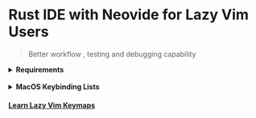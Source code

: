# Rust IDE with Neovide for Lazy Vim Users

> Better workflow , testing and debugging capability

<details>
<summary>
<strong> Requirements  <strong>
</summary>

Must Have Installed, check the link on how to install it

- [Rust](https://www.rust-lang.org/tools/install)

- [Neovide](https://neovide.dev)

- [Cargo Nexttest](https://nexte.st)


</details>

<br>

<details>
<summary>
 <strong>  MacOS Keybinding Lists </strong>
</summary>
<br>

## > Rust Specific Key Bindings
<strong>Testing:</strong>

<kbd>F1</kbd> === `RustRunnables`

<kbd>F3</kbd> === `RustDebuggables`

<kbd>F4</kbd> === `Run Ignored Tests`

<kbd>F5</kbd> === `Reload Workspace`

<kbd>CMD</kbd> + <kbd>r</kbd>  ===  `Run App`

<kbd>CMD</kbd> + <kbd>Shift</kbd> + <kbd>r</kbd>  ===  Run Test Under Cursor

<kbd>CMD</kbd> + <kbd>g</kbd>  ===  `Share to Rust Playground`


<strong>Debugging:</strong>

<kbd>CMD</kbd> +  <kbd>D</kbd>  ===  `Toggle Breakpoint``

<kbd>CMD</kbd> +  <kbd>F1</kbd>  ===  `Continue`

<kbd>CMD</kbd> +  <kbd>F2</kbd>  ===  `Step Over`

<kbd>CMD</kbd> +  <kbd>F3</kbd>  ===  `Step Into`

<kbd>CMD</kbd> +  <kbd>F4</kbd>  ===  `Step Out`


<strong>LSP</strong>


<kbd>F2</kbd> === `Rename`

<kbd>CMD</kbd> + <kbd>.</kbd>  ===  `Code Actions`

<kbd>CMD</kbd> + <kbd>P</kbd>  ===  `Search File`


<strong>File Editing</strong>

<kbd>CMD</kbd> + <kbd>S</kbd>  ===  `Save`

<kbd>CMD</kbd> + <kbd>V</kbd>  ===  `Paste`

<kbd>CMD</kbd> + <kbd>Y</kbd>  ===  `Redo`

<kbd>CMD</kbd> + <kbd>Z</kbd>  ===  `Undo`

<kbd>CMD</kbd> + <kbd>J,K</kbd> === `Move Line Up and Down`


<strong>Tabs Navigation</strong>


<kbd>CMD</kbd> + <kbd>Q</kbd>  ===  `Quit`

<kbd>CMD</kbd> + <kbd>T</kbd>  ===  `New Tab`

<kbd>CMD</kbd> + <kbd>W</kbd>  ===  `Close Tab`

<kbd>CMD</kbd> + <kbd>[1-9]</kbd>  ===  `Switch Tab [1-9]`

<kbd>CMD</kbd> + <kbd>B</kbd>  ===  `Toggle Sidebar`

<kbd>CTRL</kbd> + <kbd>H,J,K,L</kbd> === `Pane Navigation`

</details>

#### [Learn Lazy Vim Keymaps](https://www.lazyvim.org/keymaps)
